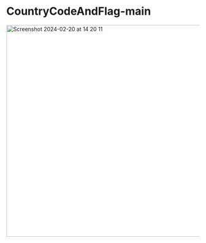 # CountryCodeAndFlag-main

<img width="552" alt="Screenshot 2024-02-20 at 14 20 11" src="https://github.com/Al-Amer/CountryCodeAndFlag-main/assets/76974168/d56de59c-5408-42e4-b43d-0fe3ff2e9e74">
